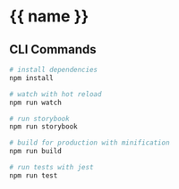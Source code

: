 # {{ name }}

## CLI Commands

``` bash
# install dependencies
npm install

# watch with hot reload
npm run watch

# run storybook
npm run storybook

# build for production with minification
npm run build

# run tests with jest
npm run test
```